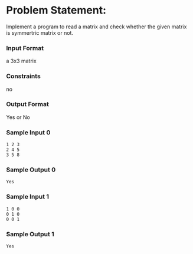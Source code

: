 # Problem Statement:

Implement a program to read a matrix and check whether the given matrix is symmertric matrix or not.

### Input Format

a 3x3 matrix

### Constraints

no

### Output Format

Yes or No

### Sample Input 0
```
1 2 3
2 4 5
3 5 8
```
### Sample Output 0
```
Yes
```
### Sample Input 1
```
1 0 0
0 1 0
0 0 1
```
### Sample Output 1
```
Yes
```
